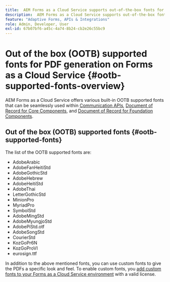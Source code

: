 ```yaml
---
title:  AEM Forms as a Cloud Service supports out-of-the-box fonts for PDF generation.
description:  AEM Forms as a Cloud Service supports out-of-the-box fonts for Document of Record and PDFs.
feature: "Adaptive Forms, APIs & Integrations"
role: Admin, Developer, User
exl-id: 67b07bf6-a45c-4a74-8b24-cb2e26c55bc9
---
```

# Out of the box (OOTB) supported fonts for PDF generation on Forms as a Cloud Service  {#ootb-supported-fonts-overview}

AEM Forms as a Cloud Service offers various built-in OOTB supported fonts that can be seamlessly used within [Communication APIs](/help/forms/aem-forms-cloud-service-communications-introduction.md), [Document of Record for Core Components](/help/forms/generate-document-of-record-core-components.md#customize-the-branding-information-in-document-of-record), and [Document of Record for Foundation Components](/help/forms/generate-document-of-record-for-non-xfa-based-adaptive-forms.md#customize-the-branding-information-in-document-of-record).

<!--

AEM Forms as a Cloud Service offers various built-in fonts that can be seamlessly used within a Document of Record and PDF files for any file formats to generate PDF documents. Additionally, you can use supported fonts or custom fonts to give the PDFs a specific look and feel. The OOTB supported fonts are:

AEM Forms offers various OOTB supported fonts that can be seamlessly used within a Document of Recordhttps://experienceleague.adobe.com/en/docs/experience-manager-cloud-service/content/forms/adaptive-forms-authoring/authoring-adaptive-forms-foundation-components/generate-document-of-record-for-non-xfa-based-adaptive-forms] and communication APIs[]. The OOTB supported fonts are available for PDF generation in Forms as a Cloud Service for any use cases such as:

* To combine a template (XFA or PDF) with customer data (XML) to generate documents in various formats ([Click to know more](https://experienceleague.adobe.com/en/docs/experience-manager-cloud-service/content/forms/using-communications/aem-forms-cloud-service-communications-introduction#document-generation)).

* To manipulate the PDFs by combining, rearranging, or merging PDF or XDP files ([Click to know more](https://experienceleague.adobe.com/en/docs/experience-manager-cloud-service/content/forms/using-communications/aem-forms-cloud-service-communications-introduction#document-manipulation)).

* To generate Document of Record to archive AEM forms and content together in PDF format ([Click to know more](https://experienceleague.adobe.com/en/docs/experience-manager-cloud-service/content/forms/adaptive-forms-authoring/authoring-adaptive-forms-foundation-components/generate-document-of-record-for-non-xfa-based-adaptive-forms)).
-->

## Out of the box (OOTB) supported fonts {#ootb-supported-fonts}

The list of the OOTB supported fonts are:

* AdobeArabic
* AdobeFanHeitiStd
* AdobeGothicStd
* AdobeHebrew
* AdobeHeitiStd
* AdobeThai
* LetterGothicStd
* MinionPro
* MyriadPro
* SymbolStd
* AdobeMingStd
* AdobeMyungjoStd
* AdobePiStd.otf
* AdobeSongStd
* CourierStd
* KozGoPr6N
* KozGoProVI
* eurosign.ttf


In addition to the above mentioned fonts, you can use custom fonts to give the PDFs a specific look and feel. To enable custom fonts, you [add custom fonts to your Forms as a Cloud Service environment](/help/forms/use-custom-fonts.md) with a valid license.

